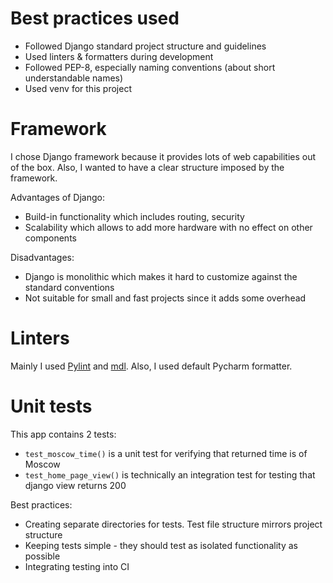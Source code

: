 # Best practices used
- Followed Django standard project structure and guidelines
- Used linters & formatters during development
- Followed PEP-8, especially naming conventions (about short understandable names)
- Used venv for this project

# Framework
I chose Django framework because it provides lots of web capabilities out of the box. 
Also, I wanted to have a clear structure imposed by the framework.

Advantages of Django:
- Build-in functionality which includes routing, security
- Scalability which allows to add more hardware with no effect on other components

Disadvantages:
- Django is monolithic which makes it hard to customize against the standard conventions
- Not suitable for small and fast projects since it adds some overhead

# Linters
Mainly I used [Pylint](https://pypi.org/project/pylint/) and [mdl](https://github.com/markdownlint/markdownlint).
Also, I used default Pycharm formatter.

# Unit tests
This app contains 2 tests:
- `test_moscow_time()` is a unit test for verifying that returned time is of Moscow
- `test_home_page_view()` is technically an integration test for testing that django view returns 200

Best practices:
- Creating separate directories for tests. Test file structure mirrors project structure
- Keeping tests simple - they should test as isolated functionality as possible
- Integrating testing into CI